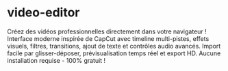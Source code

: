 # video-editor
 Créez des vidéos professionnelles directement dans votre navigateur ! Interface moderne inspirée de CapCut avec timeline multi-pistes, effets visuels, filtres, transitions, ajout de texte et contrôles audio avancés. Import facile par glisser-déposer, prévisualisation temps réel et export HD. Aucune installation requise - 100% gratuit !
